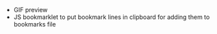 - GIF preview
- JS bookmarklet to put bookmark lines in clipboard for adding them to bookmarks file
